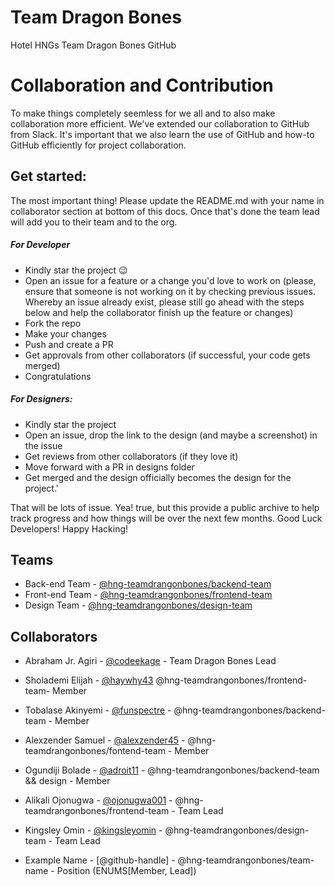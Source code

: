# Team Dragon Bones
Hotel HNGs Team Dragon Bones GitHub


# Collaboration and Contribution

To make things completely seemless for we all and to also make collaboration more efficient. We've extended our collaboration to GitHub from Slack. It's important that we also learn the use of GitHub and how-to GitHub efficiently for project collaboration. 

## Get started:

The most important thing! Please update the README.md with your name in collaborator section at bottom of this docs. Once that's done the team lead will add you to their team and to the org. 

##### For Developer
- Kindly star the project :wink:
- Open an issue for a feature or a change you'd love to work on (please, ensure that someone is not working on it by checking previous issues. Whereby an issue already exist, please still go ahead with the steps below and help the collaborator finish up the feature or changes)
- Fork the repo 
- Make your changes 
- Push and create a PR
- Get approvals from other collaborators (if successful, your code gets merged)
- Congratulations

##### For Designers: 
- Kindly star the project 
- Open an issue, drop the link to the design (and maybe a screenshot) in the issue 
- Get reviews from other collaborators (if they love it)
- Move forward with a PR in designs folder 
- Get merged and the design officially becomes the design for the project.'

That will be lots of issue. Yea! true, but this provide a public archive to help track progress and how things will be over the next few months. Good Luck Developers! Happy Hacking!

## Teams
- Back-end Team - [@hng-teamdrangonbones/backend-team](https://github.com/orgs/hng-teamdrangonbones/teams/backend-team)
- Front-end Team - [@hng-teamdrangonbones/frontend-team](https://github.com/orgs/hng-teamdrangonbones/teams/frontend-team)
- Design Team - [@hng-teamdrangonbones/design-team](https://github.com/orgs/hng-teamdrangonbones/teams/design-team)

## Collaborators

- Abraham Jr. Agiri - [@codeekage](https://github.com/codeekage) - Team Dragon Bones Lead
- Sholademi Elijah - [@haywhy43](https://github.com/haywhy43) @hng-teamdrangonbones/frontend-team- Member
- Tobalase Akinyemi - [@funspectre](https://github.com/funspectre) - @hng-teamdrangonbones/backend-team - Member
- Alexzender Samuel - [@alexzender45](https://github.com/alexzender45) -  @hng-teamdrangonbones/fontend-team - Member
- Ogundiji Bolade - [@adroit11](https://github.com/adroit11) -  @hng-teamdrangonbones/backend-team && design - Member
- Alikali Ojonugwa - [@ojonugwa001](https://github.com/ojonugwa001) -  @hng-teamdrangonbones/frontend-team - Team Lead
- Kingsley Omin - [@kingsleyomin](https://github.com/kingsleyomin) -  @hng-teamdrangonbones/design-team - Team Lead

- Example Name - [@github-handle] - @hng-teamdrangonbones/team-name - Position (ENUMS[Member, Lead])






